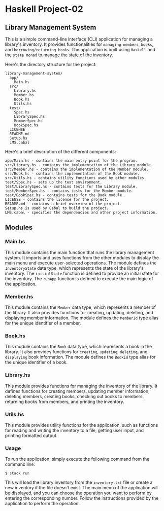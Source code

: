 # Haskell Project-02
## Library Management System
This is a simple command-line interface (CLI) application for managing a library's inventory. It provides functionalities for `managing members`, `books`, and `borrowing/returning books`. The application is built using `Haskell` and the `state monad` to manage the state of the inventory.

Here's the directory structure for the project:
```
library-management-system/
  app/
    Main.hs
  src/
    Library.hs
    Member.hs
    Book.hs
    Utils.hs
  test/
    Spec.hs
    LibrarySpec.hs
    MemberSpec.hs
    BookSpec.hs
  LICENSE
  README.md
  Setup.hs
  LMS.cabal
  ```

Here's a brief description of the different components:
```
app/Main.hs - contains the main entry point for the program.
src/Library.hs - contains the implementation of the Library module.
src/Member.hs - contains the implementation of the Member module.
src/Book.hs - contains the implementation of the Book module.
src/Utils.hs - contains utility functions used by other modules.
test/Spec.hs - sets up the test environment.
test/LibrarySpec.hs - contains tests for the Library module.
test/MemberSpec.hs - contains tests for the Member module.
test/BookSpec.hs - contains tests for the Book module.
LICENSE - contains the license for the project.
README.md - contains a brief overview of the project.
Setup.hs is used by Cabal to build the project.
LMS.cabal - specifies the dependencies and other project information.
```
## Modules

### Main.hs
This module contains the main function that runs the library management system. It imports and uses functions from the other modules to display the main menu and execute user-selected operations. The module defines the `InventoryState` data type, which represents the state of the library's inventory. The `initialState` function is defined to provide an initial state for the inventory. The `runApp` function is defined to execute the main logic of the application.

### Member.hs
This module contains the `Member` data type, which represents a member of the library. It also provides functions for creating, updating, deleting, and displaying member information. The module defines the `MemberId` type alias for the unique identifier of a member.

### Book.hs
This module contains the `Book` data type, which represents a book in the library. It also provides functions for `creating`, `updating`, `deleting`, and `displaying` book information. The module defines the `BookId` type alias for the unique identifier of a book.

### Library.hs
This module provides functions for managing the inventory of the library. It defines functions for creating members, updating member information, deleting members, creating books, checking out books to members, returning books from members, and printing the inventory.

### Utils.hs
This module provides utility functions for the application, such as functions for reading and writing the inventory to a file, getting user input, and printing formatted output.

### Usage
To run the application, simply execute the following command from the command line:
```
$ stack run
```
This will load the library inventory from the `inventory.txt` file or create a new inventory if the file doesn't exist. The main menu of the application will be displayed, and you can choose the operation you want to perform by entering the corresponding number. Follow the instructions provided by the application to perform the operation.
